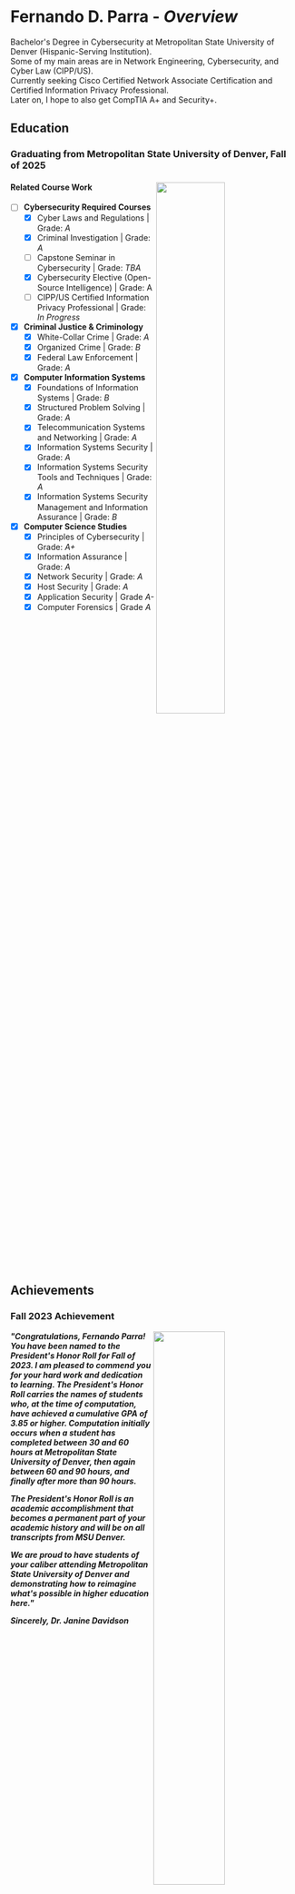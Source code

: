 # Fernando D. Parra - *Overview*
Bachelor's Degree in Cybersecurity at Metropolitan State University of Denver (Hispanic-Serving Institution).
<br>Some of my main areas are in Network Engineering, Cybersecurity, and Cyber Law (CIPP/US).
<br>Currently seeking Cisco Certified Network Associate Certification and Certified Information Privacy Professional.
<br>Later on, I hope to also get CompTIA A+ and Security+. 

## Education
### Graduating from Metropolitan State University of Denver, Fall of 2025 

#### Related Course Work <img src = "https://early-bird.msudenver.edu/wp-content/uploads/2024/08/phMSUDenverSignBrickAndGlass22.jpg" style = "width:49%; height:auto;" align="right" />
- [ ] __Cybersecurity Required Courses__
   - [X] Cyber Laws and Regulations | Grade: _A_
   - [X] Criminal Investigation | Grade: _A_
   - [ ] Capstone Seminar in Cybersecurity | Grade: _TBA_
   - [X] Cybersecurity Elective (Open-Source Intelligence) | Grade: A
   - [ ] CIPP/US Certified Information Privacy Professional | Grade: _In Progress_

- [X] __Criminal Justice & Criminology__ 
   - [X] White-Collar Crime | Grade: _A_ 
   - [X] Organized Crime | Grade: _B_ 
   - [X] Federal Law Enforcement | Grade: _A_ 
  
- [X] __Computer Information Systems__
   - [X] Foundations of Information Systems | Grade: _B_
   - [X] Structured Problem Solving | Grade: _A_
   - [X] Telecommunication Systems and Networking | Grade: _A_
   - [X] Information Systems Security | Grade: _A_
   - [X] Information Systems Security Tools and Techniques | Grade: _A_
   - [X] Information Systems Security Management and Information Assurance | Grade: _B_
     
- [X] __Computer Science Studies__
   - [X] Principles of Cybersecurity | Grade: _A+_
   - [X] Information Assurance | Grade: _A_
   - [X] Network Security | Grade: _A_
   - [X] Host Security | Grade: _A_
   - [X] Application Security | Grade _A-_
   - [X] Computer Forensics | Grade _A_

<br clear="right" />

## Achievements
### Fall 2023 Achievement
<img src = "https://github.com/Fernando144ft/My-Work-Repo/blob/38d74f60f4b3940c5a9e2f45c731387a5d584fb1/Awards/Images/MSU%20Denver%20Honor%20Roll%202023.png" style = "width:50%; height:auto;" align="right">

<em><b>"Congratulations, Fernando Parra! You have been named to the President's Honor Roll for Fall of 2023.
I am pleased to commend you for your hard work and dedication to learning. The President's Honor
Roll carries the names of students who, at the time of computation, have achieved a cumulative GPA
of 3.85 or higher. Computation initially occurs when a student has completed between 30 and 60
hours at Metropolitan State University of Denver, then again between 60 and 90 hours, and finally
after more than 90 hours.

The President's Honor Roll is an academic accomplishment that becomes a permanent part of your
academic history and will be on all transcripts from MSU Denver.

We are proud to have students of your caliber attending Metropolitan State University of Denver and
demonstrating how to reimagine what's possible in higher education here."

Sincerely, Dr. Janine Davidson</b></em>

<br clear="right" />

### Fall 2024 Achievement
***"Students who qualify for the Honor Roll were enrolled full-time (12 credit hours or more) and earned a GPA of 3.50 or higher during the term listed above (Fall 2024)"***

<img src = "https://github.com/Fernando144ft/My-Work-Repo/blob/b96d374290fc6b1d5c468cb8b0e918f81fd1959d/Awards/Images/Department%20of%20CJC%20Honor%20Roll.png" style = "width:50%; height:auto;" align="left"> 

***"This recognition is a testament to your hard work, dedication, and academic excellence. Your outstanding performance in the Bachelor of Science in Cybersecurity (CYB) program has not gone unnoticed. Achieving Honor Roll status is a significant accomplishment and reflects your commitment to your studies and your future career goals within the cybersecurity field. As a department, we are proud of your achievements and the example you’ve set for your peers and program"***
   
<br clear="left">

## Certifications
<!-- Google Certifications -->
### ![Google Certifications](https://github.com/Fernando144ft/My-Work-Repo/tree/main/Google%20Cybersecurity) - Completed ![100%](https://progress-bar.xyz/100/?style=flat) 
### Want to check Legitimacy, Click Here on [Coursera](https://coursera.org/verify/professional-cert/S9GLPRUCPLVD).
<!-- Certification Image -->
<img src = "https://github.com/Fernando144ft/My-Work-Repo/blob/main/Google%20Cybersecurity/Images/Google%20Cybersecurity.png" style = "width:50%; height:auto;" align="left" />

### Included Certs

   ![**Foundations of Cybersecurity**](https://github.com/Fernando144ft/My-Work-Repo/blob/main/Google%20Cybersecurity/1.%20Coursera%20-%20Foundations%20of%20Cybersecurity.pdf)  
   ![**Play it Safe - Manage Security Risks**](https://github.com/Fernando144ft/My-Work-Repo/blob/main/Google%20Cybersecurity/2.%20Coursera%20-%20Play%20It%20Safe%20Manage%20Security%20Risks.pdf)  
   ![**Connect and Protect Networks and Network Security**](https://github.com/Fernando144ft/My-Work-Repo/blob/main/Google%20Cybersecurity/3.%20Coursera%20-%20Connect%20and%20Protect%20Networks%20and%20Network%20Security.pdf)  
   ![**Tools of the Trade Linux and SQL**](https://github.com/Fernando144ft/My-Work-Repo/blob/main/Google%20Cybersecurity/4.%20Coursera%20-%20Tools%20of%20the%20Trade%20Linux%20and%20SQL.pdf)  
   ![**Asset, Threats, and Vulnerabilities**](https://github.com/Fernando144ft/My-Work-Repo/blob/main/Google%20Cybersecurity/5.%20Coursera%20-%20Assets%2C%20Threats%2C%20and%20Vulnerabilities.pdf)  
   ![**Sound the Alarm - Detection and Response**](https://github.com/Fernando144ft/My-Work-Repo/blob/main/Google%20Cybersecurity/6.%20Coursera%20-%20Sound%20the%20Alarm%20Detection%20and%20Response.pdf)  
   ![**Automate Cybersecurity Tasks with Python**](https://github.com/Fernando144ft/My-Work-Repo/blob/main/Google%20Cybersecurity/8.%20Coursera%20-%20Put%20it%20to%20Work%20Prepare%20for%20Cybersecurity%20Jobs.pdf)  

<br clear="left" />

<!-- CCNA Section -->
### ![Cisco Certified Network Associate](https://github.com/Fernando144ft/My-Work-Repo/tree/main/Cisco%20Certified%20Network%20Associate%20(CCNA)) - *Work in progress* ![30%](https://progress-bar.xyz/30/?style=flat)
<img src = "https://github.com/Fernando144ft/My-Work-Repo/blob/a45ca15c2ba7a8cbf0ecdc9a5f2241eb6ef794f5/Cisco%20Certified%20Network%20Associate%20(CCNA)/Images/CCNA%20200-301%20Official%20Cert%20Guide%20Volume%201.png" style = "width:20%; height:auto;" align="left" />

***Cisco has a ridiculously high market share in the router and switch marketplace, with more than 80 percent market share in some markets. In many geographies and markets around the world, networking equals Cisco (Odom, 2020).***

### Currently changing to the 2nd Edition for both guides.

<br clear="left" />

### [CIPP/US - Certified Information Privacy Professional/United States](https://github.com/Fernando144ft/My-Work-Repo/blob/main/CIPP-US/readme.md) *Work in progress* ![22%](https://progress-bar.xyz/44/?style=flat)
<img style = "width:20%; height:auto;" alt="image" align = "left" src="https://github.com/user-attachments/assets/3c160dd5-a968-419b-89fe-56da99e5b3b5" />

### The exam covers five major domains of privacy knowledge:
   1 - Introduction to the U.S. Privacy Environment  
   2 - Limits on Private-Sector Collection and Use of Data  
   3 - Government and Court Access to Private-Sector Information  
   4 - Workplace Privacy  
   5 - State Privacy Laws  

*(Chapple & Shelley, 2025)*

<br clear="left" />

### LinkedIn Learning
These certifications are not as influential as CompTIA, CCIP/US, or CCNA, but are still valid. 
<!-- Formatting <a href = "">
      <!-add hyphens-> <img src = "" style = "width:20%; height:auto;"/> </a>-->

<div class = "row">
   <a href = "https://github.com/Fernando144ft/My-Work-Repo/blob/main/LinkedIn%20Learning/CertificateOfCompletion_IT%20Security%20Foundations%20Network%20Security.pdf">
      <!--IT Security Fundations: Network Security--> <img src = "https://github.com/user-attachments/assets/24cc777b-bf96-40e9-bb2d-55963f0695a3" style = "width:20%; height:auto;"/>
   </a>
   <a href = "https://github.com/Fernando144ft/My-Work-Repo/blob/113eb0f31c1160abab5730d7f4c6bcf8e99fcb31/LinkedIn%20Learning/CertificateOfCompletion_Learning%20Network%20Troubleshooting.pdf">
      <!--Learning Network Troubleshooting--> <img src = "https://github.com/user-attachments/assets/27e44bf9-7a2b-4725-aa87-fe0d68839cbb" style = "width:20%; height:auto;"/>
   </a>
   <a href = "https://github.com/Fernando144ft/My-Work-Repo/blob/113eb0f31c1160abab5730d7f4c6bcf8e99fcb31/LinkedIn%20Learning/CertificateOfCompletion_Networking%20Foundations%20Networking%20Basics.pdf">
      <!--Network Foundations: Networking Basics--> <img src = "https://github.com/user-attachments/assets/a7cc435d-c120-4d17-a13c-6b6ea39d8e18" style = "width:20%; height:auto;"/> 
   </a>
   <a href = "https://github.com/Fernando144ft/My-Work-Repo/blob/62da822e6f06f7895bef18bf58330b65b2e7d210/LinkedIn%20Learning/CertificateOfCompletion_Security%20Testing%20Nmap%20Security%20Scanning.pdf">
      <!--Security Testing: Nmap Security Scanning--> <img src = "https://github.com/user-attachments/assets/10f7fd76-4be6-4981-aab2-8692599bb5a9" style = "width:20%; height:auto;"/> 
   </a>
<a href = "https://github.com/Fernando144ft/My-Work-Repo/blob/91d3074112715490d2617fea041a64fe2f58fd9f/LinkedIn%20Learning/CertificateOfCompletion_Learning%20VoIP%20and%20Unified%20Communications.pdf">
      <!-add hyphens-> <img src = "https://github.com/user-attachments/assets/9c5b97ad-9660-4117-8903-b09b6e5db667" style = "width:20%; height:auto;"/> 
</a>
</div>

## Projects & Assignments
### These are some of the projects I've made!
* ![Python & Databases](https://github.com/Fernando144ft/My-Work-Repo/blob/main/Python/Python%20%26%20Databases/readme.md)
* ![Team Management Project](https://github.com/Fernando144ft/My-Work-Repo/blob/main/Python/Team%20Management%20Program/readme.md)
* ![Gap Analysis Scenario](https://github.com/Fernando144ft/My-Work-Repo/blob/065090b79273f695a6f56f4884657ad016b2f3a2/Host%20Security/Gap%20Analysis%20Scenario%20-%20Project.pdf)
* WebGoat 8.1.0 (old version requested by the Application Security course I took) [Examples coming soon]
### Technical Writing [Examples coming soon]

<br clear="right" />

## More About Me! [Pictures Coming Soon]
* I own three Raspberry Pis: a Pi Zero W, Pi 5, and a Pi 400
<img src = "https://github.com/Fernando144ft/My-Work-Repo/blob/main/AboutMe/Images/Image%203.jpg" style = "width:20%; height:auto;" align = "right">

The Pi Zero W is serving as a security camera configured with [MediamTX](https://github.com/bluenviron/mediamtx) and a custom script that handles internet outages. It is also covered inside a plant pot; the camera is housed in a 3D-printed case glued to the plant pot. [Example of the code coming soon]

<br clear="right" /> <br />

<img src = "https://github.com/Fernando144ft/My-Work-Repo/blob/main/AboutMe/Images/Image%2014.jpg" style = "width:40%; height:auto;" align = "right">

The Pi 5 is currently used as a Qbitorrent server, Samba Share, FTP Server, and StirlingPDF services (currently disabled though).

<br clear="right" /> <br />

<img src = "https://github.com/Fernando144ft/My-Work-Repo/blob/main/AboutMe/Images/Image%2016.jpg" style = "width:40%; height:auto;" align = "right">
The Pi 400 was installed with Raspbian Lite (no UI), then I installed the UI afterward, so it does not install any bloatware.

<br clear="right" /> <br />

<img src = "https://github.com/Fernando144ft/My-Work-Repo/blob/main/AboutMe/Images/Image%2013.jpg" style = "width:40%; heith:auto; margin:auto;" align = "right">
<img src = "https://github.com/Fernando144ft/My-Work-Repo/blob/main/AboutMe/Images/PXL_20250422_201838755.jpg" style = "width:17%; height:auto;" align = "right">

I recently spent some time 3D Printing and designing in Blender.

<br clear="right" /> <br />
  
* I also got into FPV Drones and practice in a Simulator/Game called TRYP FPV: Drone Racer Simulator.
* I built my own desktop PC that I used for everyday assignments, software, games, and editing between 2019 and 2020.
* I have a few VirtualBox Machines (All Kali), although I've used Ubuntu a tiny bit.
* I have programmed a website using the textbook Python Crash Course 2nd Edition (one of their projects).
